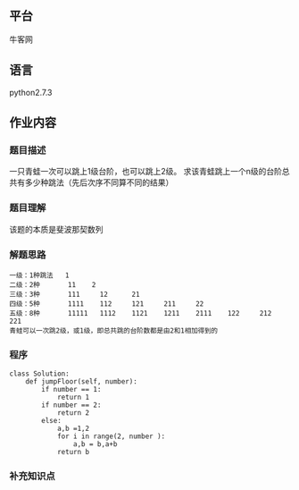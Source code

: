 
## 平台
牛客网

## 语言
python2.7.3

## 作业内容

### 题目描述

一只青蛙一次可以跳上1级台阶，也可以跳上2级。
求该青蛙跳上一个n级的台阶总共有多少种跳法（先后次序不同算不同的结果）


### 题目理解
该题的本质是斐波那契数列



### 解题思路
    一级：1种跳法   1
    二级：2种       11    2
    三级：3种       111     12      21
    四级：5种       1111    112     121     211     22
    五级：8种       11111   1112    1121    1211    2111    122     212     221
    青蛙可以一次跳2级，或1级，即总共跳的台阶数都是由2和1相加得到的


### 程序

    class Solution:
        def jumpFloor(self, number):
            if number == 1:
                return 1
            if number == 2:
                return 2
            else:
                a,b =1,2
                for i in range(2, number ):
                    a,b = b,a+b
                return b

### 补充知识点
